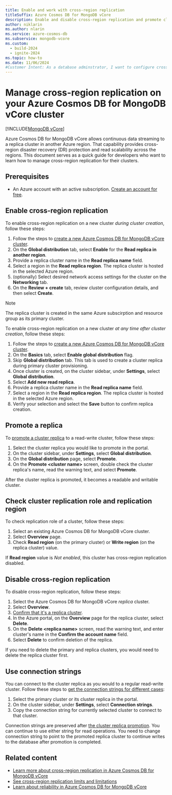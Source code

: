 ```yaml
---
title: Enable and work with cross-region replication
titleSuffix: Azure Cosmos DB for MongoDB vCore
description: Enable and disable cross-region replication and promote cluster replica in another region for disaster recovery (DR) in Azure Cosmos DB for MongoDB vCore.
author: niklarin
ms.author: nlarin
ms.service: azure-cosmos-db
ms.subservice: mongodb-vcore
ms.custom:
  - build-2024
  - ignite-2024
ms.topic: how-to
ms.date: 11/06/2024
#Customer Intent: As a database adminstrator, I want to configure cross-region replication, so that I can have disaster recovery plans in the event of a regional outage.
---
```


# Manage cross-region replication on your Azure Cosmos DB for MongoDB vCore cluster

[!INCLUDE[MongoDB vCore](~/reusable-content/ce-skilling/azure/includes/cosmos-db/includes/appliesto-mongodb-vcore.md)]

Azure Cosmos DB for MongoDB vCore allows continuous data streaming to a replica cluster in another Azure region. That capability provides cross-region disaster recovery (DR) protection and read scalability across the regions. This document serves as a quick guide for developers who want to learn how to manage cross-region replication for their clusters.

## Prerequisites

- An Azure account with an active subscription. [Create an account for free](https://azure.microsoft.com/free).

## Enable cross-region replication

To enable cross-region replication on a new cluster *during cluster creation*, follow these steps:

1. Follow the steps to [create a new Azure Cosmos DB for MongoDB vCore cluster](./quickstart-portal.md#create-a-cluster).
1. On the **Global distribution** tab, select **Enable** for the **Read replica in another region**.
1. Provide a replica cluster name in the **Read replica name** field. 
1. Select a region in the **Read replica region**. The replica cluster is hosted in the selected Azure region.
1. (optionally) Select desired network access settings for the cluster on the **Networking** tab.
1. On the **Review + create** tab, review cluster configuration details, and then select **Create**. 

> [!NOTE]
> The replica cluster is created in the same Azure subscirption and resource group as its primary cluster.

To enable cross-region replication on a new cluster *at any time after cluster creation*, follow these steps:

1. Follow the steps to [create a new Azure Cosmos DB for MongoDB vCore cluster](./quickstart-portal.md#create-a-cluster).
1. On the **Basics** tab, select **Enable global distribution** flag.
1. Skip **Global distribution** tab. This tab is used to create a cluster replica during primary cluster provisioning.
1. Once cluster is created, on the cluster sidebar, under **Settings**, select **Global distribution**.
1. Select **Add new read replica**.
1. Provide a replica cluster name in the **Read replica name** field. 
1. Select a region in the **Read replica region**. The replica cluster is hosted in the selected Azure region.
1. Verify your selection and select the **Save** button to confirm replica creation.

## Promote a replica

To [promote a cluster replica](./cross-region-replication.md#replica-cluster-promotion) to a read-write cluster, follow these steps:

1. Select the cluster replica you would like to promote in the portal.
1. On the cluster sidebar, under **Settings**, select **Global distribution**.
1. On the **Global distribution** page, select **Promote**.
1. On the **Promote \<cluster name>** screen, double check the cluster replica's name, read the warning text, and select **Promote**.

After the cluster replica is promoted, it becomes a readable and writable cluster.

## Check cluster replication role and replication region

To check replication role of a cluster, follow these steps:
1. Select an existing Azure Cosmos DB for MongoDB vCore cluster.
1. Select **Overview** page.
1. Check **Read region** (on the primary cluster) or **Write region** (on the replica cluster) value.

If **Read region** value is *Not enabled*, this cluster has cross-region replication disabled.

## Disable cross-region replication

To disable cross-region replication, follow these steps:

1. Select the Azure Cosmos DB for MongoDB vCore *replica* cluster.
1. Select **Overview**.
1. [Confirm that it's a replica cluster](#check-cluster-replication-role-and-replication-region).
1. In the Azure portal, on the **Overview** page for the replica cluster, select **Delete**.
1. On the **Delete \<replica name>** screen, read the warning text, and enter cluster's name in the **Confirm the account name** field.
1. Select **Delete** to confirm deletion of the replica.

If you need to delete the primary and replica clusters, you would need to delete the replica cluster first.

## Use connection strings

You can connect to the cluster replica as you would to a regular read-write cluster. 
Follow these steps to [get the connection strings for different cases](./cross-region-replication.md#read-operations-on-cluster-replicas-and-connection-strings):

1. Select the primary cluster or its cluster replica in the portal.
1. On the cluster sidebar, under **Settings**, select **Connection strings**.
1. Copy the connection string for currently selected cluster to connect to that cluster.

Connection strings are preserved after [the cluster replica promotion](./cross-region-replication.md#replica-cluster-promotion). You can continue to use either string for read operations. You need to change connection string to point to the promoted replica cluster to continue writes to the database after promotion is completed.

## Related content

- [Learn more about cross-region replication in Azure Cosmos DB for MongoDB vCore](./cross-region-replication.md)
- [See cross-region replication limits and limitations](./limits.md#cross-region-replication-preview)
- [Learn about reliability in Azure Cosmos DB for MongoDB vCore](/azure/reliability/reliability-cosmos-mongodb)
